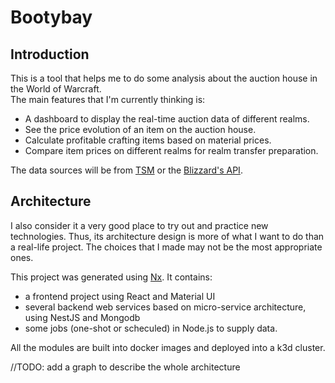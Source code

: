 # Bootybay

## Introduction

This is a tool that helps me to do some analysis about the auction house in the World of Warcraft.  
The main features that I'm currently thinking is:

- A dashboard to display the real-time auction data of different realms.
- See the price evolution of an item on the auction house.
- Calculate profitable crafting items based on material prices.
- Compare item prices on different realms for realm transfer preparation.

The data sources will be from [TSM](https://www.tradeskillmaster.com/) or the [Blizzard's API](https://develop.battle.net/).

## Architecture

I also consider it a very good place to try out and practice new technologies. Thus, its architecture design is more of what I want to do than a real-life project. The choices that I made may not be the most appropriate ones.

This project was generated using [Nx](https://nx.dev). It contains:

- a frontend project using React and Material UI
- several backend web services based on micro-service architecture, using NestJS and Mongodb
- some jobs (one-shot or scheculed) in Node.js to supply data.

All the modules are built into docker images and deployed into a k3d cluster.

//TODO: add a graph to describe the whole architecture
